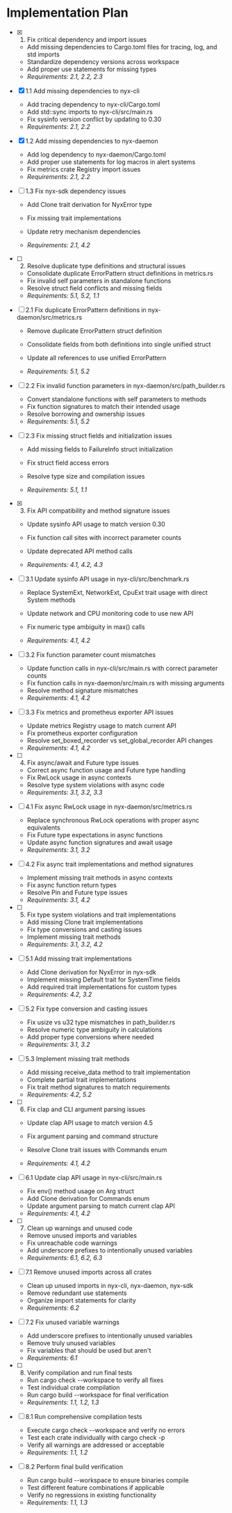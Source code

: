 # Implementation Plan

- [x] 1. Fix critical dependency and import issues





  - Add missing dependencies to Cargo.toml files for tracing, log, and std imports
  - Standardize dependency versions across workspace
  - Add proper use statements for missing types
  - _Requirements: 2.1, 2.2, 2.3_

- [x] 1.1 Add missing dependencies to nyx-cli


  - Add tracing dependency to nyx-cli/Cargo.toml
  - Add std::sync imports to nyx-cli/src/main.rs
  - Fix sysinfo version conflict by updating to 0.30
  - _Requirements: 2.1, 2.2_

- [x] 1.2 Add missing dependencies to nyx-daemon


  - Add log dependency to nyx-daemon/Cargo.toml
  - Add proper use statements for log macros in alert systems
  - Fix metrics crate Registry import issues
  - _Requirements: 2.1, 2.2_



- [ ] 1.3 Fix nyx-sdk dependency issues
  - Add Clone trait derivation for NyxError type


  - Fix missing trait implementations
  - Update retry mechanism dependencies
  - _Requirements: 2.1, 4.2_

- [ ] 2. Resolve duplicate type definitions and structural issues



  - Consolidate duplicate ErrorPattern struct definitions in metrics.rs
  - Fix invalid self parameters in standalone functions
  - Resolve struct field conflicts and missing fields
  - _Requirements: 5.1, 5.2, 1.1_



- [ ] 2.1 Fix duplicate ErrorPattern definitions in nyx-daemon/src/metrics.rs
  - Remove duplicate ErrorPattern struct definition
  - Consolidate fields from both definitions into single unified struct


  - Update all references to use unified ErrorPattern
  - _Requirements: 5.1, 5.2_




- [ ] 2.2 Fix invalid function parameters in nyx-daemon/src/path_builder.rs
  - Convert standalone functions with self parameters to methods
  - Fix function signatures to match their intended usage
  - Resolve borrowing and ownership issues
  - _Requirements: 5.1, 5.2_



- [ ] 2.3 Fix missing struct fields and initialization issues
  - Add missing fields to FailureInfo struct initialization
  - Fix struct field access errors


  - Resolve type size and compilation issues
  - _Requirements: 5.1, 1.1_

- [x] 3. Fix API compatibility and method signature issues



  - Update sysinfo API usage to match version 0.30
  - Fix function call sites with incorrect parameter counts


  - Update deprecated API method calls
  - _Requirements: 4.1, 4.2, 4.3_

- [ ] 3.1 Update sysinfo API usage in nyx-cli/src/benchmark.rs
  - Replace SystemExt, NetworkExt, CpuExt trait usage with direct System methods


  - Update network and CPU monitoring code to use new API
  - Fix numeric type ambiguity in max() calls
  - _Requirements: 4.1, 4.2_

- [ ] 3.2 Fix function parameter count mismatches
  - Update function calls in nyx-cli/src/main.rs with correct parameter counts
  - Fix function calls in nyx-daemon/src/main.rs with missing arguments
  - Resolve method signature mismatches
  - _Requirements: 4.1, 4.2_


- [ ] 3.3 Fix metrics and prometheus exporter API issues
  - Update metrics Registry usage to match current API
  - Fix prometheus exporter configuration
  - Resolve set_boxed_recorder vs set_global_recorder API changes
  - _Requirements: 4.1, 4.2_

- [ ] 4. Fix async/await and Future type issues

  - Correct async function usage and Future type handling
  - Fix RwLock usage in async contexts
  - Resolve type system violations with async code
  - _Requirements: 3.1, 3.2, 3.3_

- [ ] 4.1 Fix async RwLock usage in nyx-daemon/src/metrics.rs
  - Replace synchronous RwLock operations with proper async equivalents
  - Fix Future type expectations in async functions
  - Update async function signatures and await usage
  - _Requirements: 3.1, 3.2_

- [ ] 4.2 Fix async trait implementations and method signatures
  - Implement missing trait methods in async contexts
  - Fix async function return types
  - Resolve Pin and Future type issues
  - _Requirements: 3.1, 4.2_

- [ ] 5. Fix type system violations and trait implementations

  - Add missing Clone trait implementations
  - Fix type conversions and casting issues
  - Implement missing trait methods
  - _Requirements: 3.1, 3.2, 4.2_

- [ ] 5.1 Add missing trait implementations
  - Add Clone derivation for NyxError in nyx-sdk
  - Implement missing Default trait for SystemTime fields
  - Add required trait implementations for custom types
  - _Requirements: 4.2, 3.2_


- [ ] 5.2 Fix type conversion and casting issues
  - Fix usize vs u32 type mismatches in path_builder.rs
  - Resolve numeric type ambiguity in calculations
  - Add proper type conversions where needed
  - _Requirements: 3.1, 3.2_

- [ ] 5.3 Implement missing trait methods
  - Add missing receive_data method to trait implementation
  - Complete partial trait implementations
  - Fix trait method signatures to match requirements
  - _Requirements: 4.2, 5.2_

- [ ] 6. Fix clap and CLI argument parsing issues

  - Update clap API usage to match version 4.5
  - Fix argument parsing and command structure
  - Resolve Clone trait issues with Commands enum

  - _Requirements: 4.1, 4.2_

- [ ] 6.1 Update clap API usage in nyx-cli/src/main.rs
  - Fix env() method usage on Arg struct
  - Add Clone derivation for Commands enum
  - Update argument parsing to match current clap API
  - _Requirements: 4.1, 4.2_

- [ ] 7. Clean up warnings and unused code

  - Remove unused imports and variables
  - Fix unreachable code warnings
  - Add underscore prefixes to intentionally unused variables
  - _Requirements: 6.1, 6.2, 6.3_

- [ ] 7.1 Remove unused imports across all crates
  - Clean up unused imports in nyx-cli, nyx-daemon, nyx-sdk
  - Remove redundant use statements
  - Organize import statements for clarity
  - _Requirements: 6.2_

- [ ] 7.2 Fix unused variable warnings
  - Add underscore prefixes to intentionally unused variables
  - Remove truly unused variables
  - Fix variables that should be used but aren't
  - _Requirements: 6.1_

- [ ] 8. Verify compilation and run final tests

  - Run cargo check --workspace to verify all fixes
  - Test individual crate compilation
  - Run cargo build --workspace for final verification
  - _Requirements: 1.1, 1.2, 1.3_

- [ ] 8.1 Run comprehensive compilation tests
  - Execute cargo check --workspace and verify no errors
  - Test each crate individually with cargo check -p <crate>
  - Verify all warnings are addressed or acceptable
  - _Requirements: 1.1, 1.2_

- [ ] 8.2 Perform final build verification
  - Run cargo build --workspace to ensure binaries compile
  - Test different feature combinations if applicable
  - Verify no regressions in existing functionality
  - _Requirements: 1.1, 1.3_
